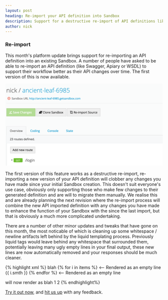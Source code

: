 ```yaml
---
layout: post
heading: Re-import your API definition into Sandbox
description: Support for a destructive re-import of API definitions like Swagger & Apiary into Sandbox, as well as some more tweaks to give better formatted template responses.
author: nick
---
```


### Re-import

This month's platform update brings support for re-importing an API definition into an existing Sandbox. A number of people have asked to be able to re-import an API definition (like Swagger, Apiary or WSDL) to support their workflow better as their API changes over time. The first version of this is now available.

<img src="/lib/images/2015_05_11_reimport.png" />

The first version of this feature works as a destructive re-import, re-importing a new version of your API definition will clobber any changes you have made since your initial Sandbox creation. This doesn't suit everyone's use case, obviously only supporting those who make few changes to their generated definition and are will to migrate them manually. We realise this and are already planning the next revision where the re-import process will combine the new API imported definition with any changes you have made to enhance the function of your Sandbox with the since the last import, but that is obviously a much more complicated undertaking.

There are a number of other minor updates and tweaks that have gone on this month, the most noticable of which is cleaning up some whitespace / newline artifacts left behind by the liquid templating process. Previously liquid tags would leave behind any whitespace that surrounded them, potentially leaving many ugly empty lines in your final output, these new lines are now automatically removed and your responses should be much cleaner.

{% highlight xml %}
<some>
    <item>blah</item>
    {% for i in items %} <-- Rendered as an empty line
    <value>{{ i.smth }}</value>
    {% endfor %} <-- Rendered as an empty line
</some>

will now render as
<some>
    <item>blah</item>
    <value>1</value>
    <value>2</value>
</some>
{% endhighlight%}

[Try it out now](https://getsandbox.com), and [hit us up](https://twitter.com/_getsandbox) with any feedback.